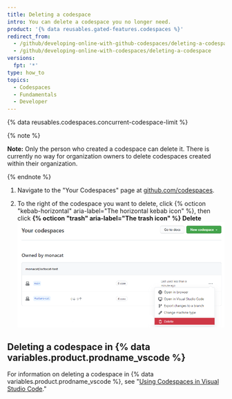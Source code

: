 ```yaml
---
title: Deleting a codespace
intro: You can delete a codespace you no longer need.
product: '{% data reusables.gated-features.codespaces %}'
redirect_from:
  - /github/developing-online-with-github-codespaces/deleting-a-codespace
  - /github/developing-online-with-codespaces/deleting-a-codespace
versions:
  fpt: '*'
type: how_to
topics:
  - Codespaces
  - Fundamentals
  - Developer
---
```


 

{% data reusables.codespaces.concurrent-codespace-limit %}

{% note %}

**Note:** Only the person who created a codespace can delete it. There is currently no way for organization owners to delete codespaces created within their organization.

{% endnote %}

1. Navigate to the "Your Codespaces" page at [github.com/codespaces](https://github.com/codespaces).

2. To the right of the codespace you want to delete, click {% octicon "kebab-horizontal" aria-label="The horizontal kebab icon" %}, then click **{% octicon "trash" aria-label="The trash icon" %} Delete** ![Delete button](/assets/images/help/codespaces/delete-codespace.png)

## Deleting a codespace in {% data variables.product.prodname_vscode %}

For information on deleting a codespace in {% data variables.product.prodname_vscode %}, see "[Using Codespaces in Visual Studio Code](/codespaces/developing-in-codespaces/using-codespaces-in-visual-studio-code#deleting-a-codespace-in-visual-studio-code)."
